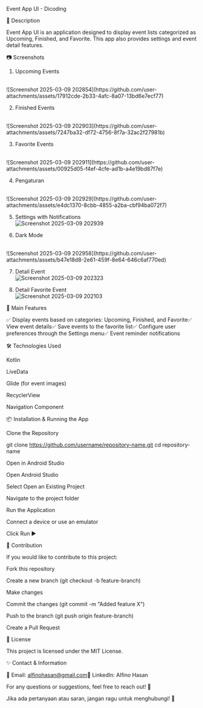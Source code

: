 Event App UI - Dicoding

📌 Description

Event App UI is an application designed to display event lists categorized as Upcoming, Finished, and Favorite. This app also provides settings and event detail features.

📷 Screenshots

1. Upcoming Events
  <br/>
 ![Screenshot 2025-03-09 202854](https://github.com/user-attachments/assets/17912cde-2b33-4afc-8a07-13bd6e7ecf77)




2. Finished Events
  <br/>
  ![Screenshot 2025-03-09 202903](https://github.com/user-attachments/assets/7247ba32-df72-4756-8f7a-32ac2f27981b)


3. Favorite Events
  <br/>
  ![Screenshot 2025-03-09 202911](https://github.com/user-attachments/assets/00925d05-f4ef-4cfe-ad1b-a4e19bd87f7e)



4. Pengaturan
  <br/>
  ![Screenshot 2025-03-09 202929](https://github.com/user-attachments/assets/e4dc1370-8cbb-4855-a2ba-cbf94ba072f7)




5. Settings with Notifications
    <br/>
  ![Screenshot 2025-03-09 202939](https://github.com/user-attachments/assets/9285bf00-84f9-4a04-97cb-fa8cded26faa)



6. Dark Mode
  <br/>
  ![Screenshot 2025-03-09 202958](https://github.com/user-attachments/assets/b47e18d8-2e61-459f-8e64-646c6af770ed)

  

7. Detail Event
   <br/>
![Screenshot 2025-03-09 202323](https://github.com/user-attachments/assets/79cbd546-f59a-4eeb-84a1-d6572bb573f0)



8. Detail Favorite Event
   <br/>
![Screenshot 2025-03-09 202103](https://github.com/user-attachments/assets/90901aad-44a3-4219-85fd-181534e2ea89)



🚀 Main Features

✅ Display events based on categories: Upcoming, Finished, and Favorite✅ View event details✅ Save events to the favorite list✅ Configure user preferences through the Settings menu✅ Event reminder notifications

🛠 Technologies Used

Kotlin

LiveData

Glide (for event images)

RecyclerView

Navigation Component

📦 Installation & Running the App

Clone the Repository

git clone https://github.com/username/repository-name.git
cd repository-name

Open in Android Studio

Open Android Studio

Select Open an Existing Project

Navigate to the project folder

Run the Application

Connect a device or use an emulator

Click Run ▶️

🤝 Contribution

If you would like to contribute to this project:

Fork this repository

Create a new branch (git checkout -b feature-branch)

Make changes

Commit the changes (git commit -m "Added feature X")

Push to the branch (git push origin feature-branch)

Create a Pull Request

📜 License

This project is licensed under the MIT License.

✨ Contact & Information

📧 Email: alfinohasan@gmail.com🔗 LinkedIn: Alfino Hasan

For any questions or suggestions, feel free to reach out! 🚀


Jika ada pertanyaan atau saran, jangan ragu untuk menghubungi! 🚀

